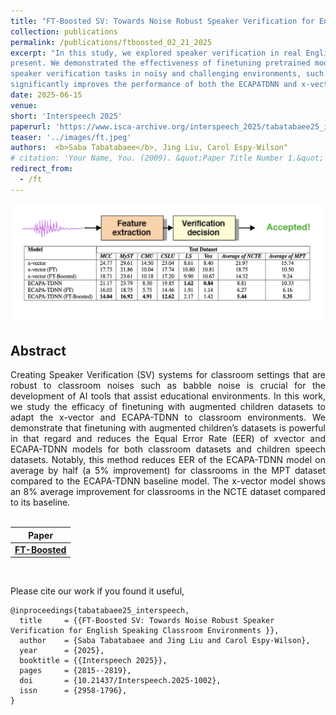 ```yaml
---
title: "FT-Boosted SV: Towards Noise Robust Speaker Verification for English Speaking Classroom Environments"
collection: publications
permalink: /publications/ftboosted_02_21_2025
excerpt: "In this study, we explored speaker verification in real Englishspeaking classrooms, where both children and adults are
present. We demonstrated the effectiveness of finetuning pretrained models using a domain-specific, augmented dataset for
speaker verification tasks in noisy and challenging environments, such as classrooms. Our results show that this approach
significantly improves the performance of both the ECAPATDNN and x-vector models for children’s speech and classroom environments. We also found that the ECAPA-TDNN (FT-Boosted) model exhibited superior robustness, especially in handling variations in microphone configurations and classroom noise. Additionally, we propose that the optimal development set for finetuning speaker verification models is a combination of the MyST, CSLU, and CMU datasets, due to their diverse age range and speech styles. This diverse combination enables speaker verification models to generalize more effectively, improving their performance in real-world educational settings."
date: 2025-06-15
venue: 
short: 'Interspeech 2025'
paperurl: 'https://www.isca-archive.org/interspeech_2025/tabatabaee25_interspeech.pdf'
teaser: '../images/ft.jpeg'
authors:  <b>Saba Tabatabaee</b>, Jing Liu, Carol Espy-Wilson"
# citation: 'Your Name, You. (2009). &quot;Paper Title Number 1.&quot; <i>Journal 1</i>. 1(1).'
redirect_from: 
  - /ft
---
```


<p style="text-align:center;">
<img src="../images/ft.jpeg" width="800">
</p>

## Abstract
<div style="text-align: justify"> Creating Speaker Verification (SV) systems for classroom settings that are robust to classroom noises such as babble noise is crucial for the development of AI tools that assist educational
environments. In this work, we study the efficacy of finetuning with augmented children datasets to adapt the x-vector and ECAPA-TDNN to classroom environments. We demonstrate that finetuning with augmented children’s datasets is powerful in that regard and reduces the Equal Error Rate (EER) of xvector and ECAPA-TDNN models for both classroom datasets and children speech datasets. Notably, this method reduces EER of the ECAPA-TDNN model on average by half (a 5% improvement) for classrooms in the MPT dataset compared to the ECAPA-TDNN baseline model. The x-vector model shows an 8% average improvement for classrooms in the NCTE dataset compared to its baseline.</div>
<br>

| Paper                                         
|---------------------------------------------------------------------------------------------------------|
| [**FT-Boosted**](https://www.isca-archive.org/interspeech_2025/tabatabaee25_interspeech.pdf) |

<br>

Please cite our work if you found it useful,

```
@inproceedings{tabatabaee25_interspeech,
  title     = {{FT-Boosted SV: Towards Noise Robust Speaker Verification for English Speaking Classroom Environments }},
  author    = {Saba Tabatabaee and Jing Liu and Carol Espy-Wilson},
  year      = {2025},
  booktitle = {{Interspeech 2025}},
  pages     = {2815--2819},
  doi       = {10.21437/Interspeech.2025-1002},
  issn      = {2958-1796},
}
```
